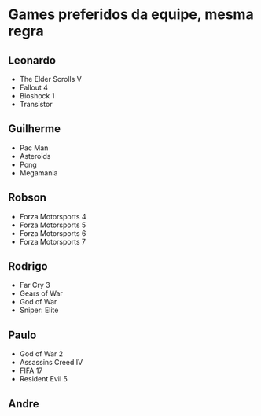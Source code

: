# Games preferidos da equipe, mesma regra

## Leonardo

* The Elder Scrolls V
* Fallout 4
* Bioshock 1
* Transistor

## Guilherme

* Pac Man 
* Asteroids
* Pong
* Megamania

## Robson

* Forza Motorsports 4
* Forza Motorsports 5
* Forza Motorsports 6
* Forza Motorsports 7

## Rodrigo

* Far Cry 3
* Gears of War
* God of War
* Sniper: Elite

## Paulo

* God of War 2
* Assassins Creed IV
* FIFA 17
* Resident Evil 5

## Andre


